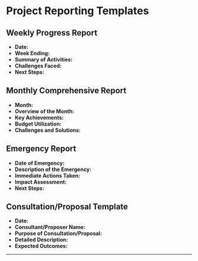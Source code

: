 # Project Reporting Templates

## Weekly Progress Report
- **Date:**  
- **Week Ending:**  
- **Summary of Activities:**  
- **Challenges Faced:**  
- **Next Steps:**  

## Monthly Comprehensive Report
- **Month:**  
- **Overview of the Month:**  
- **Key Achievements:**  
- **Budget Utilization:**  
- **Challenges and Solutions:**  

## Emergency Report
- **Date of Emergency:**  
- **Description of the Emergency:**  
- **Immediate Actions Taken:**  
- **Impact Assessment:**  
- **Next Steps:**  

## Consultation/Proposal Template
- **Date:**  
- **Consultant/Proposer Name:**  
- **Purpose of Consultation/Proposal:**  
- **Detailed Description:**  
- **Expected Outcomes:**  

---